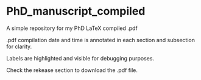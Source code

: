# PhD_manuscript_compiled
 
A simple repository for my PhD LaTeX compiled .pdf

.pdf compilation date and time is annotated in each section and subsection for clarity.

Labels are highlighted and visible for debugging purposes.

Check the rekease section to download the .pdf file.
